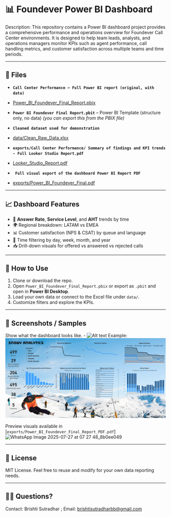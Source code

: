  
# 📊 Foundever Power BI Dashboard

Description:
This repository contains a Power BI dashboard project  provides a comprehensive performance and operations overview for Foundever Call Center environments. It is designed to help team leads, analysts, and operations managers monitor KPIs such as agent performance, call handling metrics, and customer satisfaction across multiple teams and time periods.

---

## 📁 Files

- **`Call Center Performance – Full Power BI report (original, with data)`**
-  <a href='https://github.com/BrishtiSutradhar/Foundever_Call_Center_Analytic/blob/main/Power_BI_Foundever_Final%20Report.pbix'>Power_BI_Foundever_Final_Report.pbix</a>
- **`Power BI Foundever Final Report.pbit`** – Power BI Template (structure only, no data) *(you can export this from the PBIX file)*
- **`Cleaned dataset used for demonstration`**
-  <a href='https://github.com/BrishtiSutradhar/Foundever_Call_Center_Analytic/blob/main/Clean_Raw_Data.xlsx'> data/Clean_Raw_Data.xlsx </a>

- **`exports/Call Center Performance/ Summary of findings and KPI trends - Full Looker Studio Report.pdf`**
- <a href='https://github.com/BrishtiSutradhar/Foundever_Call_Center_Analytic/blob/main/Looker_Studio_Call_Center_Final_Report.pdf'> Looker_Studio_Report.pdf</a>
- **` Full visual export of the dashboard Power BI Report PDF`** 
- <a href='https://github.com/BrishtiSutradhar/Foundever-Call-Center-Analysis/blob/main/Power_BI_Foundever_Final%20Report_PDF.pdf'>exports/Power_BI_Foundever_Final.pdf</a>

---

## 📈 Dashboard Features

- 📌 **Answer Rate**, **Service Level**, and **AHT** trends by time
- 🌍 Regional breakdown: LATAM vs EMEA
- 📊 Customer satisfaction (NPS & CSAT) by queue and language
- 📅 Time filtering by day, week, month, and year
- 📥 Drill-down visuals for offered vs answered vs rejected calls

---

## 🚀 How to Use

1. Clone or download the repo.
2. Open `Power_BI_Foundever_Final_Report.pbix` or export as `.pbit` and open in **Power BI Desktop**.
3. Load your own data or connect to the Excel file under `data/`.
4. Customize filters and explore the KPIs.

---

## 📝 Screenshots / Samples

Show what the dashboard looks like. - ![Alt text](https://github.com/username/repo/assets/image.png)
Example: ![Dashboard Preview](https://github.com/the-mansi-goel/Ski-dashboard/blob/main/Snapshot%20of%20the%20Dahbaord.png)


Preview visuals available in [`exports/Power_BI_Foundever_Final_Report_PDF.pdf`]![WhatsApp Image 2025-07-27 at 07 27 48_8b0ee049](https://github.com/user-attachments/assets/c2c8c0d5-c9dc-422a-b318-5d12f47a04a6)


---

## 📄 License

MIT License. Feel free to reuse and modify for your own data reporting needs.

---

## 🙋‍♂️ Questions?

Contact:
Brishti Sutradhar ;
Email: brishtisutradharbb@gmail.com
